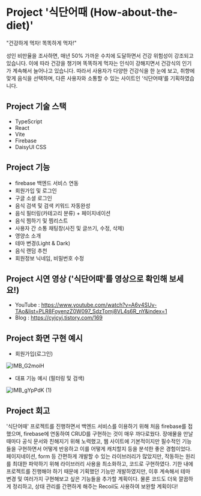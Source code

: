 # Project '식단어때 (How-about-the-diet)'
"건강하게 먹자! 똑똑하게 먹자!"

성인 비만율을 조사하면, 매년 50% 가까운 수치에 도달하면서 건강 위험성이 강조되고 있습니다. 
이에 따라 건강을 챙기며 똑똑하게 먹자는 인식이 강해지면서 건강식의 인기가 계속해서 늘어나고 있습니다. 
따라서 사용자가 다양한 건강식을 한 눈에 보고, 취향에 맞게 음식을 선택하며, 다른 사용자와 소통할 수 있는 사이트인 ‘식단어때’를 기획하였습니다. 



## Project 기술 스택

- TypeScript
- React
- Vite
- Firebase
- DaisyUI CSS



## Project 기능

- firebase 백엔드 서비스 연동
- 회원가입 및 로그인
- 구글 소셜 로그인
- 음식 검색 및 검색 키워드 자동완성
- 음식 필터링(카테고리 분류) + 페이지네이션
- 음식 찜하기 및 찜리스트
- 사용자 간 소통 채팅창(사진 및 글쓰기, 수정, 삭제)
- 영양소 소개
- 테마 변경(Light & Dark)
- 음식 랜덤 추천
- 회원정보 닉네임, 비밀번호 수정


## Project 시연 영상 ('식단어때'를 영상으로 확인해 보세요!)
- YouTube : https://www.youtube.com/watch?v=A6v4SUv-TAo&list=PLR8FoyenzZ0W097_SdzTomj8VL4s6R_nY&index=1
- Blog : https://cyjcyj.tistory.com/169


## Project 화면 구현 예시
- 회원가입(로그인)

![IMB_G2moiH](https://github.com/YouJin-Cho/how-about-the-diet/assets/122290134/4d872721-7faf-46c8-a290-0a7a2219ca4c)

- 대표 기능 예시 (필터링 및 검색)

![IMB_gYpPdK (1)](https://github.com/YouJin-Cho/how-about-the-diet/assets/122290134/33db71d7-395d-4d1c-a263-14521be50058)




## Project 회고
'식단어때' 프로젝트를 진행하면서 백엔드 서비스를 이용하기 위해 처음 firebase를 접했으며, firebase에 연동하여 CRUD를 구현하는 것이 매우 까다로웠다.
장애물을 만날 때마다 공식 문서와 친해지기 위해 노력했고, 웹 사이트에 기본적이지만 필수적인 기능들을 구현하면서 어떻게 반응하고 이를 어떻게 캐치할지 등을 분석한 좋은 경험이었다.
페이지네이션, form 등 간편하게 개발할 수 있는 라이브러리가 많았지만, 작동하는 원리를 최대한 파악하기 위해 라이브러리 사용을 최소화하고, 코드로 구현하였다.
기한 내에 프로젝트를 진행해야 하기 때문에 기획했던 기능만 개발하였지만, 이후 계속해서 테마 변경 및 여러가지 구현해보고 싶은 기능들을 추가할 계획이다. 
물론 코드도 더욱 깔끔하게 정리하고, 상태 관리를 간편하게 해주는 Recoil도 사용하여 보완할 계획이다!


